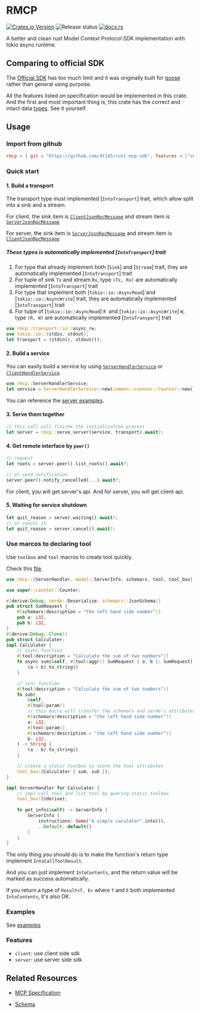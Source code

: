 # RMCP
[![Crates.io Version](https://img.shields.io/crates/v/rmcp)](https://crates.io/crates/rmcp)
![Release status](https://github.com/4t145/rmcp/actions/workflows/release.yml/badge.svg)
[![docs.rs](https://img.shields.io/docsrs/rmcp)](https://docs.rs/rmcp/latest/rmcp)

A better and clean rust Model Context Protocol SDK implementation with tokio async runtime.

## Comparing to official SDK

The [Official SDK](https://github.com/modelcontextprotocol/rust-sdk/pulls) has too much limit and it was originally built for [goose](https://github.com/block/goose) rather than general using purpose.

All the features listed on specification would be implemented in this crate. And the first and most important thing is, this crate has the correct and intact data [types](crates/rmcp/src/model.rs). See it yourself. 

## Usage

### Import from github
```toml
rmcp = { git = "https://github.com/4t145/rust-mcp-sdk", features = ["server"] }
```

### Quick start

#### 1. Build a transport
The transport type must implemented [`IntoTransport`] trait, which allow split into a sink and a stream.

For client, the sink item is [`ClientJsonRpcMessage`](crate::model::ClientJsonRpcMessage) and stream item is [`ServerJsonRpcMessage`](crate::model::ServerJsonRpcMessage)

For server, the sink item is [`ServerJsonRpcMessage`](crate::model::ServerJsonRpcMessage) and stream item is [`ClientJsonRpcMessage`](crate::model::ClientJsonRpcMessage)

##### These types is automatically implemented [`IntoTransport`] trait
1. For type that already implement both [`Sink`] and [`Stream`] trait, they are automatically implemented [`IntoTransport`] trait
2. For tuple of sink `Tx` and stream `Rx`, type `(Tx, Rx)` are automatically implemented [`IntoTransport`] trait
3. For type that implement both [`tokio::io::AsyncRead`] and [`tokio::io::AsyncWrite`] trait, they are automatically implemented [`IntoTransport`] trait
4. For tulpe of [`tokio::io::AsyncRead`] `R `and [`tokio::io::AsyncWrite`] `W`, type `(R, W)` are automatically implemented [`IntoTransport`] trait


```rust
use rmcp::transport::io::async_rw;
use tokio::io::{stdin, stdout};
let transport = (stdin(), stdout());
```

#### 2. Build a service
You can easily build a service by using [`ServerHandlerService`](crates/rmcp/src/handler/server.rs) or [`ClientHandlerService`](crates/rmcp/src/handler/client.rs).

```rust
use rmcp::ServerHandlerService;
let service = ServerHandlerService::new(common::counter::Counter::new());
```

You can reference the [server examples](examples/servers/src/common/counter.rs).

#### 3. Serve them together
```rust
// this call will finishe the initialization process
let server = rmcp::serve_server(service, transport).await?;
```

#### 4. Get remote interface by `peer()`
```rust
// request 
let roots = server.peer().list_roots().await?;

// or send notification
server.peer().notify_cancelled(...).await?;
```
For client, you will get server's api. And for server, you will get client api.

#### 5. Waiting for service shutdown
```rust
let quit_reason = server.waiting().await?;
// or cancel it
let quit_reason = server.cancel().await?;
```

### Use marcos to declaring tool
Use `toolbox` and `tool` macros to create tool quickly.

Check this [file](examples/servers/src/common/caculater.rs).
```rust
use rmcp::{ServerHandler, model::ServerInfo, schemars, tool, tool_box};

use super::counter::Counter;

#[derive(Debug, serde::Deserialize, schemars::JsonSchema)]
pub struct SumRequest {
    #[schemars(description = "the left hand side number")]
    pub a: i32,
    pub b: i32,
}
#[derive(Debug, Clone)]
pub struct Calculater;
impl Calculater {
    // async function
    #[tool(description = "Calculate the sum of two numbers")]
    fn async sum(&self, #[tool(aggr)] SumRequest { a, b }: SumRequest) -> String {
        (a + b).to_string()
    }

    // sync function
    #[tool(description = "Calculate the sum of two numbers")]
    fn sub(
        &self,
        #[tool(param)]
        // this macro will transfer the schemars and serde's attributes
        #[schemars(description = "the left hand side number")]
        a: i32,
        #[tool(param)]
        #[schemars(description = "the left hand side number")]
        b: i32,
    ) -> String {
        (a - b).to_string()
    }

    // create a static toolbox to store the tool attributes
    tool_box!(Calculater { sum, sub });
}

impl ServerHandler for Calculater {
    // impl call_tool and list_tool by quering static toolbox
    tool_box!(@derive);
    
    fn get_info(&self) -> ServerInfo {
        ServerInfo {
            instructions: Some("A simple caculator".into()),
            ..Default::default()
        }
    }
}
```
The only thing you should do is to make the function's return type implement `IntoCallToolResult`.

And you can just implement `IntoContents`, and the return value will be marked as success automatically. 

If you return a type of `Result<T, E>` where `T` and `E` both implemented `IntoContents`, it's also OK.

### Examples
See [examples](examples/README.md)

### Features
- `client`: use client side sdk
- `server`: use server side sdk


## Related Resources
- [MCP Specification](https://spec.modelcontextprotocol.io/specification/2024-11-05/)

- [Schema](https://github.com/modelcontextprotocol/specification/blob/main/schema/2024-11-05/schema.ts)
